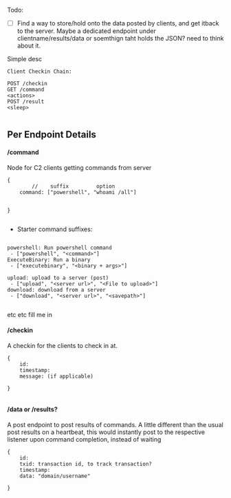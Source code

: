 Todo:

- [ ] Find a way to store/hold onto the data posted by clients, and get itback to the server. Maybe a dedicated endpoint under clientname/results/data or soemthign taht holds the JSON? need to think about it.


Simple desc


```
Client Checkin Chain:

POST /checkin
GET /command
<actions>
POST /result
<sleep>


```

## Per Endpoint Details

#### /command

Node for C2 clients getting commands from server


```
{
		//    suffix         option
	command: ["powershell", "whoami /all"]
	

}


```

- Starter command suffixes:

```

powershell: Run powershell command
 - ["powershell", "<command>"]
ExecuteBinary: Run a binary
 - ["executebinary", "<binary + args>"]

upload: upload to a server (post)
 - ["upload", "<server url>", "<File to upload>"]
download: download from a server
 - ["download", "<server url>", "<savepath>"]


```


etc etc fill me in 

#### /checkin
A checkin for the clients to check in at. 
```
{
	id: 
	timestamp:
	message: (if applicable)

}


```

#### /data or /results?

A post endpoint to post results of commands. A little different than the usual post results on a heartbeat, this would instantly post to the respective listener upon command completion, instead of waiting


```
{
	id: 
	txid: transaction id, to track transaction?
	timestamp:
	data: "domain/username"

}


```